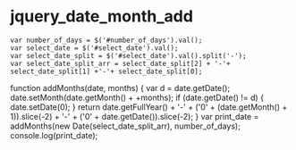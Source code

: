 # jquery_date_month_add

    var number_of_days = $('#number_of_days').val();
    var select_date = $('#select_date').val();
    var select_date_split = $('#select_date').val().split('-');
    var select_date_split_arr = select_date_split[2] + '-'+ select_date_split[1] +'-'+ select_date_split[0];
    
function addMonths(date, months) {
        var d = date.getDate();
        date.setMonth(date.getMonth() + +months);
        if (date.getDate() != d) {
            date.setDate(0);
        }
        return date.getFullYear() + '-' + ('0' + (date.getMonth() + 1)).slice(-2) + '-' + ('0' + date.getDate()).slice(-2);
    }
var print_date = addMonths(new Date(select_date_split_arr), number_of_days);
    console.log(print_date);

